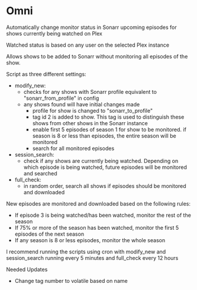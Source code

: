 # Omni
 
Automatically change monitor status in Sonarr upcoming episodes for shows currently being watched on Plex

Watched status is based on any user on the selected Plex instance

Allows shows to be added to Sonarr without monitoring all episodes of the show. 

Script as three different settings:
 * modify_new:
	* checks for any shows with Sonarr profile equivalent to "sonarr_from_profile" in config
	* any shows found will have initial changes made
		* profile for show is changed to "sonarr_to_profile"
		* tag id 2 is added to show. This tag is used to distinguish these shows from other shows in the Sonarr instance
		* enable first 5 episodes of season 1 for show to be monitored. if season is 8 or less than episodes, the entire season will be monitored
		* search for all monitored episodes
 * session_search:
	* check if any shows are currently being watched. Depending on which episode is being watched, future episodes will be monitored and searched
 * full_check: 
	* in random order, search all shows if episodes should be monitored and downloaded
	
New episodes are monitored and downloaded based on the following rules:
 * If episode 3 is being watched/has been watched, monitor the rest of the season
 * If 75% or more of the season has been watched, monitor the first 5 episodes of the next season
 * If any season is 8 or less episodes, monitor the whole season


I recommend running the scripts using cron with modify_new and session_search running every 5 minutes and full_check every 12 hours

Needed Updates
* Change tag number to volatile based on name 
